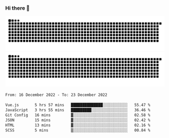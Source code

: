 ### Hi there 👋

![GitHub Snake Light](https://raw.githubusercontent.com/jichangee/jichangee/output/github-snake.svg#gh-light-mode-only)
![GitHub Snake dark](https://raw.githubusercontent.com/jichangee/jichangee/output/github-snake-dark.svg#gh-dark-mode-only)

<!--START_SECTION:waka-->

```text
From: 16 December 2022 - To: 23 December 2022

Vue.js       5 hrs 57 mins   ██████████████░░░░░░░░░░░   55.47 %
JavaScript   3 hrs 55 mins   █████████░░░░░░░░░░░░░░░░   36.46 %
Git Config   16 mins         ▓░░░░░░░░░░░░░░░░░░░░░░░░   02.58 %
JSON         15 mins         ▓░░░░░░░░░░░░░░░░░░░░░░░░   02.42 %
HTML         13 mins         ▓░░░░░░░░░░░░░░░░░░░░░░░░   02.16 %
SCSS         5 mins          ▒░░░░░░░░░░░░░░░░░░░░░░░░   00.84 %
```

<!--END_SECTION:waka-->

<!--
![GitHub Snake Light](github-snake.svg#gh-light-mode-only)
![GitHub Snake dark](github-snake-dark.svg#gh-dark-mode-only)
-->

<!--
**jichangee/jichangee** is a ✨ _special_ ✨ repository because its `README.md` (this file) appears on your GitHub profile.

Here are some ideas to get you started:

- 🔭 I’m currently working on ...
- 🌱 I’m currently learning ...
- 👯 I’m looking to collaborate on ...
- 🤔 I’m looking for help with ...
- 💬 Ask me about ...
- 📫 How to reach me: ...
- 😄 Pronouns: ...
- ⚡ Fun fact: ...
-->
